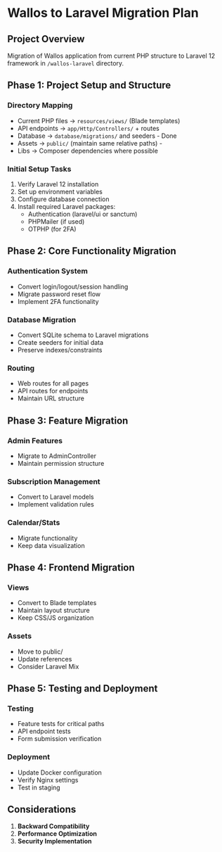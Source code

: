 # Wallos to Laravel Migration Plan

## Project Overview
Migration of Wallos application from current PHP structure to Laravel 12 framework in `/wallos-laravel` directory.

## Phase 1: Project Setup and Structure

### Directory Mapping
- Current PHP files → `resources/views/` (Blade templates)
- API endpoints → `app/Http/Controllers/` + routes
- Database → `database/migrations/` and seeders - Done
- Assets → `public/` (maintain same relative paths) - 
- Libs → Composer dependencies where possible

### Initial Setup Tasks
1. Verify Laravel 12 installation
2. Set up environment variables
3. Configure database connection
4. Install required Laravel packages:
   - Authentication (laravel/ui or sanctum)
   - PHPMailer (if used)
   - OTPHP (for 2FA)

## Phase 2: Core Functionality Migration

### Authentication System
- Convert login/logout/session handling
- Migrate password reset flow
- Implement 2FA functionality

### Database Migration
- Convert SQLite schema to Laravel migrations
- Create seeders for initial data
- Preserve indexes/constraints

### Routing
- Web routes for all pages
- API routes for endpoints
- Maintain URL structure

## Phase 3: Feature Migration

### Admin Features
- Migrate to AdminController
- Maintain permission structure

### Subscription Management
- Convert to Laravel models
- Implement validation rules

### Calendar/Stats
- Migrate functionality
- Keep data visualization

## Phase 4: Frontend Migration

### Views
- Convert to Blade templates
- Maintain layout structure
- Keep CSS/JS organization

### Assets
- Move to public/
- Update references
- Consider Laravel Mix

## Phase 5: Testing and Deployment

### Testing
- Feature tests for critical paths
- API endpoint tests
- Form submission verification

### Deployment
- Update Docker configuration
- Verify Nginx settings
- Test in staging

## Considerations
1. **Backward Compatibility**
2. **Performance Optimization**
3. **Security Implementation**
